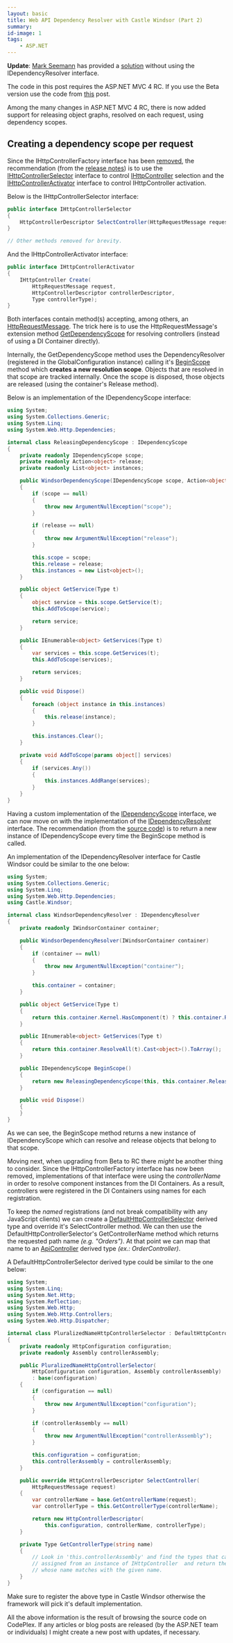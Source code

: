 ```yaml
---
layout: basic
title: Web API Dependency Resolver with Castle Windsor (Part 2)
summary:
id-image: 1
tags:
    - ASP.NET
---
```


**Update**: [Mark Seemann](http://blog.ploeh.dk/) has provided a [solution](http://blog.ploeh.dk/2012/10/03/DependencyInjectionInASPNETWebAPIWithCastleWindsor.aspx) without using the IDependencyResolver interface.

<p class="message">The code in this post requires the ASP.NET MVC 4 RC. If you use the Beta version use the code from <a href="http://nikosbaxevanis.com/2012/03/16/using-the-web-api-dependency-resolver-with-castle-windsor/">this</a> post.</p>

Among the many changes in ASP.NET MVC 4 RC, there is now added support for releasing object graphs, resolved on each request, using dependency scopes.

## Creating a dependency scope per request

Since the IHttpControllerFactory interface has been [removed](http://aspnetwebstack.codeplex.com/SourceControl/network/forks/jongalloway/aspnetwebstack/changeset/changes/f6a7f35302ba), the recommendation (from the [release notes](http://www.asp.net/whitepapers/mvc4-release-notes#_Toc303253817)) is to use the [IHttpControllerSelector](http://aspnetwebstack.codeplex.com/SourceControl/changeset/view/a1b7c04f7227#src%2fSystem.Web.Http%2fDispatcher%2fIHttpControllerSelector.cs) interface to control [IHttpController](http://aspnetwebstack.codeplex.com/SourceControl/changeset/view/a1b7c04f7227#src%2fSystem.Web.Http%2fControllers%2fIHttpController.cs) selection and the [IHttpControllerActivator](http://aspnetwebstack.codeplex.com/SourceControl/changeset/view/a1b7c04f7227#src%2fSystem.Web.Http%2fDispatcher%2fIHttpControllerActivator.cs) interface to control IHttpController activation.

Below is the IHttpControllerSelector interface:

``` csharp
public interface IHttpControllerSelector
{
    HttpControllerDescriptor SelectController(HttpRequestMessage request);
}

// Other methods removed for brevity.
```

And the IHttpControllerActivator interface:

``` csharp
public interface IHttpControllerActivator
{
    IHttpController Create(
        HttpRequestMessage request,
        HttpControllerDescriptor controllerDescriptor,
        Type controllerType);
}
```

Both interfaces contain method(s) accepting, among others, an [HttpRequestMessage](http://goo.gl/jsUg2). The trick here is to use the HttpRequestMessage's extension method [GetDependencyScope](http://aspnetwebstack.codeplex.com/SourceControl/changeset/view/a1b7c04f7227#src%2fSystem.Web.Http%2fHttpRequestMessageExtensions.cs) for resolving controllers (instead of using a DI Container directly).

Internally, the GetDependencyScope method uses the DependencyResolver (registered in the GlobalConfiguration instance) calling it's [BeginScope](http://aspnetwebstack.codeplex.com/SourceControl/changeset/view/a1b7c04f7227#src%2fSystem.Web.Http%2fDependencies%2fIDependencyResolver.cs) method which **creates a new resolution scope**. Objects that are resolved in that scope are tracked internally. Once the scope is disposed, those objects are released (using the container's Release method).

Below is an implementation of the IDependencyScope interface:

``` csharp
using System;
using System.Collections.Generic;
using System.Linq;
using System.Web.Http.Dependencies;

internal class ReleasingDependencyScope : IDependencyScope
{
    private readonly IDependencyScope scope;
    private readonly Action<object> release;
    private readonly List<object> instances;

    public WindsorDependencyScope(IDependencyScope scope, Action<object> release)
    {
        if (scope == null)
        {
            throw new ArgumentNullException("scope");
        }

        if (release == null)
        {
            throw new ArgumentNullException("release");
        }

        this.scope = scope;
        this.release = release;
        this.instances = new List<object>();
    }

    public object GetService(Type t)
    {
        object service = this.scope.GetService(t);
        this.AddToScope(service);

        return service;
    }

    public IEnumerable<object> GetServices(Type t)
    {
        var services = this.scope.GetServices(t);
        this.AddToScope(services);

        return services;
    }

    public void Dispose()
    {
        foreach (object instance in this.instances)
        {
            this.release(instance);
        }

        this.instances.Clear();
    }

    private void AddToScope(params object[] services)
    {
        if (services.Any())
        {
            this.instances.AddRange(services);
        }
    }
}
```

Having a custom implementation of the [IDependencyScope](http://aspnetwebstack.codeplex.com/SourceControl/changeset/view/a1b7c04f7227#src%2fSystem.Web.Http%2fDependencies%2fIDependencyScope.cs) interface, we can now move on with the implementation of the [IDependencyResolver](http://aspnetwebstack.codeplex.com/SourceControl/changeset/view/a1b7c04f7227#src%2fSystem.Web.Http%2fDependencies%2fIDependencyResolver.cs) interface. The recommendation (from the [source code](http://aspnetwebstack.codeplex.com/SourceControl/changeset/view/a1b7c04f7227#src%2fSystem.Web.Http%2fDependencies%2fIDependencyResolver.cs)) is to return a new instance of IDependencyScope every time the BeginScope method is called.

An implementation of the IDependencyResolver interface for Castle Windsor could be similar to the one below:

``` csharp
using System;
using System.Collections.Generic;
using System.Linq;
using System.Web.Http.Dependencies;
using Castle.Windsor;

internal class WindsorDependencyResolver : IDependencyResolver
{
    private readonly IWindsorContainer container;

    public WindsorDependencyResolver(IWindsorContainer container)
    {
        if (container == null)
        {
            throw new ArgumentNullException("container");
        }

        this.container = container;
    }

    public object GetService(Type t)
    {
        return this.container.Kernel.HasComponent(t) ? this.container.Resolve(t) : null;
    }

    public IEnumerable<object> GetServices(Type t)
    {
        return this.container.ResolveAll(t).Cast<object>().ToArray();
    }

    public IDependencyScope BeginScope()
    {
        return new ReleasingDependencyScope(this, this.container.Release);
    }

    public void Dispose()
    {
    }
}
```

As we can see, the BeginScope method returns a new instance of IDependencyScope which can resolve and release objects that belong to that scope.

Moving next, when upgrading from Beta to RC there *might* be another thing to consider. Since the IHttpControllerFactory interface has now been removed, implementations of that interface were using the *controllerName* in order to resolve component instances from the DI Containers. As a result, controllers were registered in the DI Containers using names for each registration.

To keep the *named* registrations (and not break compatibility with any JavaScript clients) we can create a [DefaultHttpControllerSelector](http://aspnetwebstack.codeplex.com/SourceControl/changeset/view/a1b7c04f7227#src%2fSystem.Web.Http%2fDispatcher%2fDefaultHttpControllerSelector.cs) derived type and override it's SelectController method. We can then use the DefaultHttpControllerSelector's GetControllerName method which returns the requested path name *(e.g. "Orders")*. At that point we can map that name to an [ApiController](http://aspnetwebstack.codeplex.com/SourceControl/changeset/view/a1b7c04f7227#src%2fSystem.Web.Http%2fApiController.cs) derived type *(ex.: OrderController)*.

A DefaultHttpControllerSelector derived type could be similar to the one below:

``` csharp
using System;
using System.Linq;
using System.Net.Http;
using System.Reflection;
using System.Web.Http;
using System.Web.Http.Controllers;
using System.Web.Http.Dispatcher;

internal class PluralizedNameHttpControllerSelector : DefaultHttpControllerSelector
{
    private readonly HttpConfiguration configuration;
    private readonly Assembly controllerAssembly;

    public PluralizedNameHttpControllerSelector(
        HttpConfiguration configuration, Assembly controllerAssembly)
        : base(configuration)
    {
        if (configuration == null)
        {
            throw new ArgumentNullException("configuration");
        }

        if (controllerAssembly == null)
        {
            throw new ArgumentNullException("controllerAssembly");
        }

        this.configuration = configuration;
        this.controllerAssembly = controllerAssembly;
    }

    public override HttpControllerDescriptor SelectController(
        HttpRequestMessage request)
    {
        var controllerName = base.GetControllerName(request);
        var controllerType = this.GetControllerType(controllerName);

        return new HttpControllerDescriptor(
            this.configuration, controllerName, controllerType);
    }

    private Type GetControllerType(string name)
    {
        // Look in 'this.controllerAssembly' and find the types that can be
        // assigned from an instance of IHttpController  and return the one
        // whose name matches with the given name.
    }
}
```

<p class="message">Make sure to register the above type in Castle Windsor otherwise the framework will pick it's default implementation.</p>

All the above information is the result of browsing the source code on CodePlex. If any  articles or blog posts are released (by the ASP.NET team or individuals) I might create a new post with updates, if necessary.
